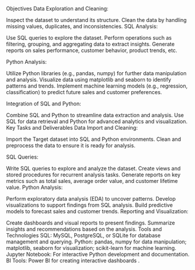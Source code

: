 Objectives
Data Exploration and Cleaning:

Inspect the dataset to understand its structure.
Clean the data by handling missing values, duplicates, and inconsistencies.
SQL Analysis:

Use SQL queries to explore the dataset.
Perform operations such as filtering, grouping, and aggregating data to extract insights.
Generate reports on sales performance, customer behavior, product trends, etc.

Python Analysis:

Utilize Python libraries (e.g., pandas, numpy) for further data manipulation and analysis.
Visualize data using matplotlib and seaborn to identify patterns and trends.
Implement machine learning models (e.g., regression, classification) to predict future sales and customer preferences.

Integration of SQL and Python:

Combine SQL and Python to streamline data extraction and analysis.
Use SQL for data retrieval and Python for advanced analytics and visualization.
Key Tasks and Deliverables
Data Import and Cleaning:

Import the Target dataset into SQL and Python environments.
Clean and preprocess the data to ensure it is ready for analysis.

SQL Queries:

Write SQL queries to explore and analyze the dataset.
Create views and stored procedures for recurrent analysis tasks.
Generate reports on key metrics such as total sales, average order value, and customer lifetime value.
Python Analysis:

Perform exploratory data analysis (EDA) to uncover patterns.
Develop visualizations to support findings from SQL analysis.
Build predictive models to forecast sales and customer trends.
Reporting and Visualization:

Create dashboards and visual reports to present findings.
Summarize insights and recommendations based on the analysis.
Tools and Technologies
SQL: MySQL, PostgreSQL, or SQLite for database management and querying.
Python: pandas, numpy for data manipulation; matplotlib, seaborn for visualization; scikit-learn for machine learning.
Jupyter Notebook: For interactive Python development and documentation.
BI Tools: Power BI for creating interactive dashboards .
